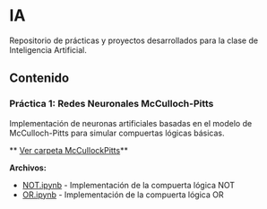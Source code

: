 # IA

Repositorio de prácticas y proyectos desarrollados para la clase de Inteligencia Artificial.

## Contenido

### Práctica 1: Redes Neuronales McCulloch-Pitts

Implementación de neuronas artificiales basadas en el modelo de McCulloch-Pitts para simular compuertas lógicas básicas.

** [Ver carpeta McCullockPitts](./McCullockPitts)**

**Archivos:**
- [NOT.ipynb](./McCullockPitts/McCullockPitts_AND.ipynb) - Implementación de la compuerta lógica NOT
- [OR.ipynb](./McCullockPitts/McCullockPitts_OR.ipynb) - Implementación de la compuerta lógica OR
